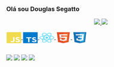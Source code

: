 ### Olá sou Douglas Segatto
<div align="center">
  <a href="https://github.com/douglasramp">
  <img height="170em" src="https://github-readme-stats.vercel.app/api?username=douglasramp&show_icons=true&theme=dark&include_all_commits=true&count_private=true"/>
  <img height="170em" src="https://github-readme-stats.vercel.app/api/top-langs/?username=douglasramp&layout=compact&langs_count=7&theme=dark"/>
</div>

<div style="display: inline_block"><br>
  <img align="center" alt="Rafa-Js" height="30" width="40" src="https://raw.githubusercontent.com/devicons/devicon/master/icons/javascript/javascript-plain.svg">
  <img align="center" alt="Rafa-Ts" height="30" width="40" src="https://raw.githubusercontent.com/devicons/devicon/master/icons/typescript/typescript-plain.svg">
  <img align="center" alt="Rafa-React" height="30" width="40" src="https://raw.githubusercontent.com/devicons/devicon/master/icons/react/react-original.svg">
  <img align="center" alt="Rafa-HTML" height="30" width="40" src="https://raw.githubusercontent.com/devicons/devicon/master/icons/html5/html5-original.svg">
  <img align="center" alt="Rafa-CSS" height="30" width="40" src="https://raw.githubusercontent.com/devicons/devicon/master/icons/css3/css3-original.svg">
</div>

##

<div> 
  <a href="https://www.youtube.com/channel/UC_-uuuZbY0AAt9CViNzvc-Q" target="_blank"><img src="https://img.shields.io/badge/YouTube-7B68EE?style=for-the-badge&logo=youtube&logoColor=white" target="_blank"></a>
  <a href="https://instagram.com/odouglassegatto" target="_blank"><img src="https://img.shields.io/badge/-Instagram-7B68EE?style=for-the-badge&logo=instagram&logoColor=white" target="_blank"></a>
  <a href = "mail.segattodouglas@gmail.com"><img src="https://img.shields.io/badge/-Gmail-7B68EE?style=for-the-badge&logo=gmail&logoColor=white" target="_blank"></a>
  <a href="https://linkedin.com/in/douglassegatto/" target="_blank"><img src="https://img.shields.io/badge/-LinkedIn-7B68EE?style=for-the-badge&logo=linkedin&logoColor=white" target="_blank"></a> 
 
 
</div>
